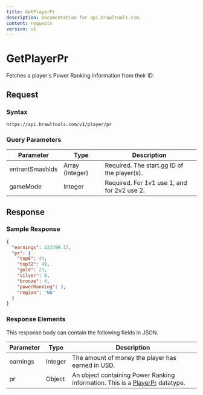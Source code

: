 ```yaml
---
title: GetPlayerPr
description: Documentation for api.brawltools.com.
content: requests
version: v1
---
```


# GetPlayerPr

Fetches a player's Power Ranking information from their ID.

## Request

### Syntax

```
https://api.brawltools.com/v1/player/pr
```

### Query Parameters

| Parameter       | Type            | Description                                 |
| --------------- | --------------- | ------------------------------------------- |
| entrantSmashIds | Array (Integer) | Required. The start.gg ID of the player(s). |
| gameMode        | Integer         | Required. For 1v1 use 1, and for 2v2 use 2. |

## Response

### Sample Response

```json
{
  "earnings": 223799.17,
  "pr": {
    "top8": 44,
    "top32": 49,
    "gold": 23,
    "silver": 6,
    "bronze": 4,
    "powerRanking": 3,
    "region": "NA"
  }
}
```

### Response Elements

This response body can contain the following fields in JSON.

| Parameter | Type    | Description                                                                                                         |
| --------- | ------- | ------------------------------------------------------------------------------------------------------------------- |
| earnings  | Integer | The amount of money the player has earned in USD.                                                                   |
| pr        | Object  | An object containing Power Ranking information. This is a <a href="../../datatypes/playerpr">PlayerPr</a> datatype. |
